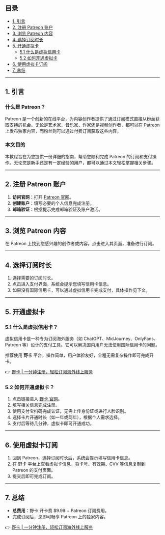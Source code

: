 ## 目录

- [1. 引言](#1-引言)
- [2. 注册 Patreon 账户](#2-注册-patreon-账户)
- [3. 浏览 Patreon 内容](#3-浏览-patreon-内容)
- [4. 选择订阅时长](#4-选择订阅时长)
- [5. 开通虚拟卡](#5-开通虚拟卡)
  - [5.1 什么是虚拟信用卡](#51-什么是虚拟信用卡)
  - [5.2 如何开通虚拟卡](#52-如何开通虚拟卡)
- [6. 使用虚拟卡订阅](#6-使用虚拟卡订阅)
- [7. 总结](#7-总结)

---

## 1. 引言

### 什么是 Patreon？

Patreon 是一个创新的在线平台，为内容创作者提供了通过订阅模式直接从粉丝获取支持的机会。无论是艺术家、音乐家、作家还是视频创作者，都可以在 Patreon 上发布独家内容，而粉丝则可以通过付费订阅获取这些内容。

### 本文目的

本教程旨在为您提供一份详细的指南，帮助您顺利完成 Patreon 的订阅和支付操作。无论您是新手还是有一定经验的用户，都可以通过本文轻松掌握相关步骤。

---

## 2. 注册 Patreon 账户

1. **访问官网**：打开 [Patreon 官网](https://www.patreon.com/)。
2. **创建账户**：填写必要的个人信息完成注册。
3. **邮箱验证**：根据提示完成邮箱验证及账户激活。

---

## 3. 浏览 Patreon 内容

在 Patreon 上找到您感兴趣的创作者或内容，点击进入其页面，准备进行订阅。

---

## 4. 选择订阅时长

1. 选择需要的订阅时长。
2. 点击进入支付界面，系统会提示您填写信用卡信息。
3. 如果没有国际信用卡，可以通过虚拟信用卡完成支付，具体操作见下文。

---

## 5. 开通虚拟卡

### 5.1 什么是虚拟信用卡？

虚拟信用卡是一种专为订阅海外服务（如 ChatGPT、MidJourney、OnlyFans、Patreon 等）设计的支付工具。它可以解决国内用户无法使用国际信用卡的问题。

推荐使用 **野卡** 平台，操作简单，用户体验友好，全程无需复杂操作即可完成开卡。

👉 [野卡 | 一分钟注册，轻松订阅海外线上服务](https://bit.ly/bewildcard)

### 5.2 如何开通虚拟卡？

1. 点击链接进入 [野卡 官网](https://bit.ly/bewildcard)。
2. 填写相关信息完成注册。
3. 使用支付宝扫码完成认证，无需上传身份证或进行人脸识别。
4. 选择卡片开通时长（如一年或两年），根据个人需求选择。
5. 支付后等待几分钟，虚拟卡即可开通成功。

---

## 6. 使用虚拟卡订阅

1. 回到 Patreon，选择订阅时长后，系统会提示填写信用卡信息。
2. 在 野卡 平台上查看虚拟卡信息，将卡号、有效期、CVV 等信息复制到 Patreon 的支付页面。
3. 提交后即可完成订阅。

---

## 7. 总结

- **总费用**：野卡 开卡费 $9.99 + Patreon 订阅费用。
- 完成订阅后，您即可畅享 Patreon 上的独家内容。

👉 [野卡 | 一分钟注册，轻松订阅海外线上服务](https://bit.ly/bewildcard)
